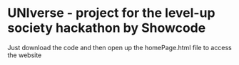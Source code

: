 # UNIverse - project for the level-up society hackathon by Showcode

Just download the code and then open up the homePage.html file to access the website 

